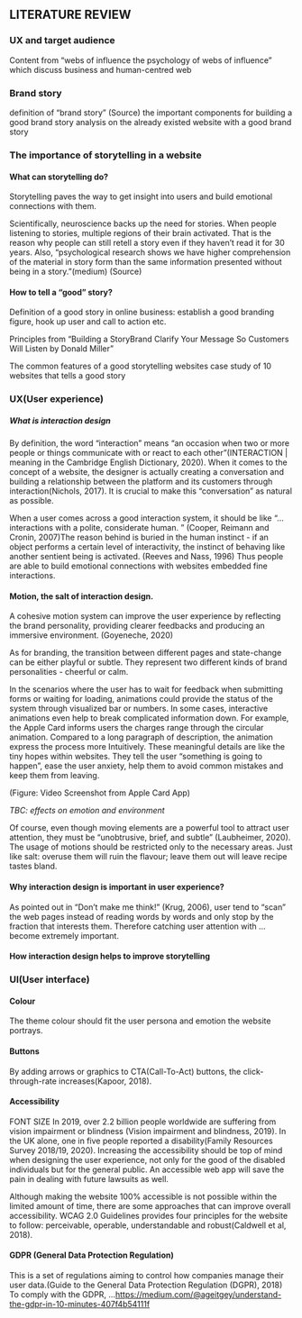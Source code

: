 ## LITERATURE REVIEW

### UX and target audience

Content from “webs of influence the psychology of webs of influence” which discuss business and human-centred web

### Brand story

definition of “brand story” (Source)
the important components for building a good brand story
analysis on the already existed website with a good brand story

### The importance of storytelling in a website

#### What can storytelling do?

Storytelling paves the way to get insight into users and build emotional connections with them.

Scientifically, neuroscience backs up the need for stories. When people listening to stories, multiple regions of their brain activated. That is the reason why people can still retell a story even if they haven’t read it for 30 years. Also, “psychological research shows we have higher comprehension of the material in story form than the same information presented without being in a story.”(medium) (Source)

#### How to tell a “good” story?

Definition of a good story in online business: establish a good branding figure, hook up user and call to action etc.

Principles
from “Building a StoryBrand Clarify Your Message So Customers Will Listen by Donald Miller”

The common features of a good storytelling websites
case study of 10 websites that tells a good story

### UX(User experience)

##### What is interaction design

By definition, the word “interaction” means “an occasion when two or more people or things communicate with or react to each other”(INTERACTION | meaning in the Cambridge English Dictionary, 2020). When it comes to the concept of a website, the designer is actually creating a conversation and building a relationship between the platform and its customers through interaction(Nichols, 2017). It is crucial to make this “conversation” as natural as possible.

When a user comes across a good interaction system, it should be like “... interactions with a polite, considerate human. ” (Cooper, Reimann and Cronin, 2007)The reason behind is buried in the human instinct - if an object performs a certain level of interactivity, the instinct of behaving like another sentient being is activated. (Reeves and Nass, 1996) Thus people are able to build emotional connections with websites embedded fine interactions.

#### Motion, the salt of interaction design.

A cohesive motion system can improve the user experience by reflecting the brand personality, providing clearer feedbacks and producing an immersive environment. (Goyeneche, 2020)

As for branding, the transition between different pages and state-change can be either playful or subtle. They represent two different kinds of brand personalities - cheerful or calm.

In the scenarios where the user has to wait for feedback when submitting forms or waiting for loading, animations could provide the status of the system through visualized bar or numbers. In some cases, interactive animations even help to break complicated information down. For example, the Apple Card informs users the charges range through the circular animation. Compared to a long paragraph of description, the animation express the process more Intuitively. These meaningful details are like the tiny hopes within websites. They tell the user “something is going to happen”, ease the user anxiety, help them to avoid common mistakes and keep them from leaving.

(Figure: Video Screenshot from Apple Card App)

_TBC: effects on emotion and environment_

Of course, even though moving elements are a powerful tool to attract user attention, they must be “unobtrusive, brief, and subtle” (Laubheimer, 2020). The usage of motions should be restricted only to the necessary areas. Just like salt: overuse them will ruin the flavour; leave them out will leave recipe tastes bland.

#### Why interaction design is important in user experience?

As pointed out in “Don’t make me think!” (Krug, 2006), user tend to “scan” the web pages instead of reading words by words and only stop by the fraction that interests them. Therefore catching user attention with … become extremely important.

#### How interaction design helps to improve storytelling

### UI(User interface)

#### Colour

The theme colour should fit the user persona and emotion the website portrays.

#### Buttons

By adding arrows or graphics to CTA(Call-To-Act) buttons, the click-through-rate increases(Kapoor, 2018).

#### Accessibility

FONT SIZE
In 2019, over 2.2 billion people worldwide are suffering from vision impairment or blindness (Vision impairment and blindness, 2019). In the UK alone, one in five people reported a disability(Family Resources Survey 2018/19, 2020). Increasing the accessibility should be top of mind when designing the user experience, not only for the good of the disabled individuals but for the general public. An accessible web app will save the pain in dealing with future lawsuits as well.

Although making the website 100% accessible is not possible within the limited amount of time, there are some approaches that can improve overall accessibility. WCAG 2.0 Guidelines provides four principles for the website to follow: perceivable, operable, understandable and robust(Caldwell et al, 2018).

#### GDPR (General Data Protection Regulation)

This is a set of regulations aiming to control how companies manage their user data.(Guide to the General Data Protection Regulation (DGPR), 2018) To comply with the GDPR, ...https://medium.com/@ageitgey/understand-the-gdpr-in-10-minutes-407f4b54111f
